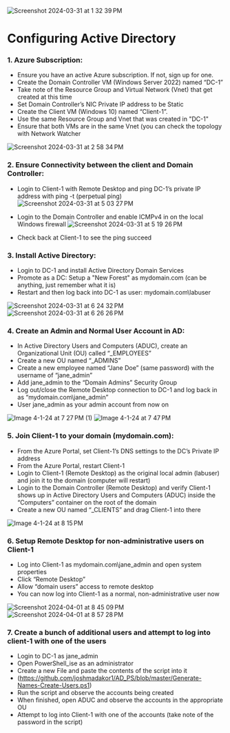 ![Screenshot 2024-03-31 at 1 32 39 PM](https://github.com/G-Code6/Configuring-Active-Directory./assets/163748328/9eba4a1a-b462-40f2-9425-4ab924743cb6)

# Configuring Active Directory



<h3>1. Azure Subscription:</h3> 

- Ensure you have an active Azure subscription. If not, sign up for one.
- Create the Domain Controller VM (Windows Server 2022) named “DC-1”
-  Take note of the Resource Group and Virtual Network (Vnet) that get created at this time
- Set Domain Controller’s NIC Private IP address to be Static
- Create the Client VM (Windows 10) named “Client-1”. 
- Use the same Resource Group and Vnet that was created in "DC-1"
- Ensure that both VMs are in the same Vnet (you can check the topology with Network Watcher

![Screenshot 2024-03-31 at 2 58 34 PM](https://github.com/G-Code6/Configuring-Active-Directory./assets/163748328/0cf44a08-a730-420b-a592-d4ee5a7b9265)

<h3>2. Ensure Connectivity between the client and Domain Controller:</h3>

- Login to Client-1 with Remote Desktop and ping DC-1’s private IP address with ping -t <ip address> (perpetual ping)
![Screenshot 2024-03-31 at 5 03 27 PM](https://github.com/G-Code6/Configuring-Active-Directory./assets/163748328/a399f013-2f29-4fa0-b4aa-6e7bce343f42)


- Login to the Domain Controller and enable ICMPv4 in on the local Windows firewall
![Screenshot 2024-03-31 at 5 19 26 PM](https://github.com/G-Code6/Configuring-Active-Directory./assets/163748328/ed4301a6-9dee-4a5a-b334-613363b7a102)

- Check back at Client-1 to see the ping succeed

<h3>3. Install Active Directory:</h3> 

- Login to DC-1 and install Active Directory Domain Services
- Promote as a DC: Setup a "New Forest" as mydomain.com (can be anything, just remember what it is)
- Restart and then log back into DC-1 as user: mydomain.com\labuser


![Screenshot 2024-03-31 at 6 24 32 PM](https://github.com/G-Code6/Configuring-Active-Directory./assets/163748328/8c39d6f0-1968-448c-bd43-73dccf45d1a8)
![Screenshot 2024-03-31 at 6 26 26 PM](https://github.com/G-Code6/Configuring-Active-Directory./assets/163748328/f37c8575-2736-455e-99a7-98712979f134)

<h3>4. Create an Admin and Normal User Account in AD:</h3> 

- In Active Directory Users and Computers (ADUC), create an Organizational Unit (OU) called “_EMPLOYEES”
- Create a new OU named “_ADMINS”
- Create a new employee named “Jane Doe” (same password) with the username of “jane_admin”
- Add jane_admin to the “Domain Admins” Security Group
- Log out/close the Remote Desktop connection to DC-1 and log back in as “mydomain.com\jane_admin”
- User jane_admin as your admin account from now on

![Image 4-1-24 at 7 27 PM (1)](https://github.com/G-Code6/Configuring-Active-Directory./assets/163748328/a2ba4143-f332-4838-a03e-11e07259d97d)
![Image 4-1-24 at 7 47 PM](https://github.com/G-Code6/Configuring-Active-Directory./assets/163748328/9a6769f5-6896-47ed-8be3-b29c3a4a42d0)

<h3>5. Join Client-1 to your domain (mydomain.com):</h3>

- From the Azure Portal, set Client-1’s DNS settings to the DC’s Private IP address
- From the Azure Portal, restart Client-1
- Login to Client-1 (Remote Desktop) as the original local admin (labuser) and join it to the domain (computer will restart)
- Login to the Domain Controller (Remote Desktop) and verify Client-1 shows up in Active Directory Users and Computers (ADUC) inside the “Computers” container on the   root of the domain
- Create a new OU named “_CLIENTS” and drag Client-1 into there

![Image 4-1-24 at 8 15 PM](https://github.com/G-Code6/Configuring-Active-Directory./assets/163748328/58b2ab6f-1418-45a8-9ffe-4b5685a552f6)

<h3>6. Setup Remote Desktop for non-administrative users on Client-1</h3>

- Log into Client-1 as mydomain.com\jane_admin and open system properties
- Click “Remote Desktop”
- Allow “domain users” access to remote desktop
- You can now log into Client-1 as a normal, non-administrative user now

![Screenshot 2024-04-01 at 8 45 09 PM](https://github.com/G-Code6/Configuring-Active-Directory./assets/163748328/c2eff8f4-2bc9-4d39-9ebd-bc786667d9d4)
![Screenshot 2024-04-01 at 8 57 28 PM](https://github.com/G-Code6/Configuring-Active-Directory./assets/163748328/ff5aecb1-042e-4954-bf80-d6a1ee33b50b)

<h3>7. Create a bunch of additional users and attempt to log into client-1 with one of the users</h3>

- Login to DC-1 as jane_admin
- Open PowerShell_ise as an administrator
- Create a new File and paste the contents of the script into it
- (https://github.com/joshmadakor1/AD_PS/blob/master/Generate-Names-Create-Users.ps1)
- Run the script and observe the accounts being created
- When finished, open ADUC and observe the accounts in the appropriate OU
- Attempt to log into Client-1 with one of the accounts (take note of the password in the script)






